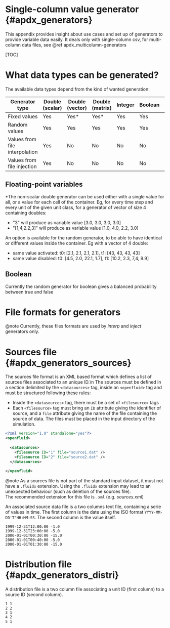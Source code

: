 # Single-column value generator {#apdx_generators}

This appendix provides insight about use cases and set up of generators to provide variable data easily. It deals only with single-column csv, for multi-column data files, see @ref apdx_multicolumn-generators 

[TOC]

# What data types can be generated?

The available data types depend from the kind of wanted generation:

| Generator type                 | Double (scalar) | Double (vector) | Double (matrix) | Integer | Boolean | String |
| ------------------------------ | ------ | ------ | ------ | ------- | ------- | ------ |
| Fixed values                   | Yes    | Yes*   | Yes*   | Yes     | Yes     | Yes    |
| Random values                  | Yes    | Yes    | Yes    | Yes     | Yes     | No     |
| Values from file interpolation | Yes    | No     | No     | No      | No      | No     |
| Values from file injection     | Yes    | No     | No     | No      | No      | No     |


## Floating-point variables

*The non-scalar double generator can be used either with a single value for all, or a value for each cell of the container. Eg, for every time step and every unit of the given unit class, for a generator of vector of size 4 containing doubles: 
- "3" will produce as variable value \[3.0, 3.0, 3.0, 3.0\] 
- "[1,4,2.2,3]" will produce as variable value \[1.0, 4.0, 2.2, 3.0\] 

An option is available for the random generator, to be able to have identical or different values inside the container. 
Eg with a vector of 4 double: 
- same value activated: t0: [2.1, 2.1, 2.1, 2.1], t1: [43, 43, 43, 43]
- same value disabled: t0: [4.5, 2.0, 22.1, 1.7], t1: [10.2, 2.3, 7,4, 9.9]

## Boolean
Currently the random generator for boolean gives a balanced probability between true and false

# File formats for generators



@note Currently, these files formats are used by _interp_ and _inject_ generators only.


# Sources file {#apdx_generators_sources}

The sources file format is an XML based format which defines a list of sources
files associated to an unique ID.\n
The sources must be defined in a section delimited by the
`<datasources>` tag, inside an `<openfluid>` tag and must be
structured following these rules:

* Inside the `<datasources>` tag, there must be a set of `<filesource>` tags
* Each `<filesource>` tag must bring an `ID`
  attribute giving the identifier of source, and a `file`
  attribute giving the name of the file containing the source of data. The files
  must be placed in the input directory of the simulation.


```xml
<?xml version="1.0" standalone="yes"?>
<openfluid>
 
  <datasources>
    <filesource ID="1" file="source1.dat" />
    <filesource ID="2" file="source2.dat" />    
  </datasources>
  
</openfluid>
```

@note As a sources file is not part of the standard input dataset, it must not have a `.fluidx` extension.
Using the `.fluidx` extension may lead to an unexpected behaviour (such as deletion of the sources file).  
The recommended extension for this file is `.xml` (e.g. _sources.xml_)


An associated source data file is a two columns text file, containing a serie
of values in time. The first column is the date using the ISO format
`YYYY-MM-DD'T'HH:MM:SS`. The second column is the value itself.

```
1999-12-31T12:00:00 -1.0
1999-12-31T23:00:00 -5.0
2000-01-01T00:30:00 -15.0
2000-01-01T00:40:00 -5.0
2000-01-01T01:30:00 -15.0
```


# Distribution file {#apdx_generators_distri}

A distribution file is a two column file associating a unit ID
(first column) to a source ID (second column).

```
1 1
2 2
3 1
4 2
5 1
```
